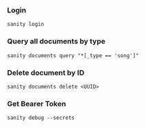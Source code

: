 
### Login
`sanity login`

### Query all documents by type
`sanity documents query "*[_type == 'song']"`

### Delete document by ID
`sanity documents delete <UUID>`

### Get Bearer Token
`sanity debug --secrets`